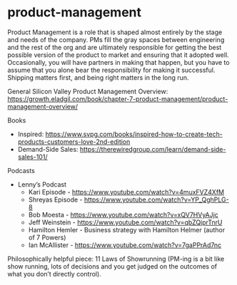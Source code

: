 # product-management
Product Management is a role that is shaped almost entirely by the stage and needs of the company. PMs fill the gray spaces between engineering and the rest of the org and are ultimately responsible for getting the best possible version of the product to market and ensuring that it adopted well. Occasionally, you will have partners in making that happen, but you have to assume that you alone bear the responsibility for making it successful. Shipping matters first, and being right matters in the long run. 


General Silicon Valley Product Management Overview: 
https://growth.eladgil.com/book/chapter-7-product-management/product-management-overview/

Books
- Inspired: https://www.svpg.com/books/inspired-how-to-create-tech-products-customers-love-2nd-edition
- Demand-Side Sales: https://therewiredgroup.com/learn/demand-side-sales-101/ 

Podcasts
- Lenny’s Podcast
    - Kari Episode - https://www.youtube.com/watch?v=4muxFVZ4XfM 
    - Shreyas Episode - https://www.youtube.com/watch?v=YP_QghPLG-8 
    - Bob Moesta - https://www.youtube.com/watch?v=xQV7HVyAJjc
    - Jeff Weinstein - https://www.youtube.com/watch?v=qbZQjprTnrU
    - Hamilton Hemler - Business strategy with Hamilton Helmer (author of 7 Powers)
    - Ian McAllister - https://www.youtube.com/watch?v=7gaPPrAd7nc 

Philosophically helpful piece: 11 Laws of Showrunning  (PM-ing is a bit like show running, lots of decisions and you get judged on the outcomes of what you don’t directly control).
